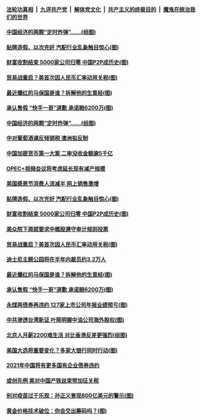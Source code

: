 

####  [法轮功真相](../../../../basic/blob/master/README.md?t=11300931) &nbsp;|&nbsp; [九评共产党](../../../../9ping.md/blob/master/README.md?t=11300931) &nbsp;|&nbsp; [解体党文化](../../../../jtdwh.md/blob/master/README.md?t=11300931)  &nbsp;|&nbsp; [共产主义的终极目的](../../../../gczydzjmd.md/blob/master/README.md?t=11300931) &nbsp;|&nbsp; [魔鬼在统治我们的世界](../../../../mgztzwmdsj.md/blob/master/README.md?t=11300931) 

#### [中国经济的两颗“定时炸弹”……(组图)](../pages/p5/954178.md?t=11300931) 

#### [贴牌造假、以次充好 汽配行业乱象触目惊心(图)](../pages/p5/954149.md?t=11300931) 

#### [财富收割结束 5000家公司归零 中国P2P成历史(图)](../pages/p5/954092.md?t=11300931) 

#### [贸易战重启？美首次因人民币汇率动用关税(图)](../pages/p5/954076.md?t=11300931) 

#### [最近爆红的马保国是谁？拆解他的生意经(图)](../pages/p5/954066.md?t=11300931) 

#### [承认售假 “快手一哥”道歉 承诺赔6200万(图)](../pages/p5/954063.md?t=11300931) 

#### [中国经济的两颗“定时炸弹”……(组图)](../pages/p5/954178.md?t=11300931) 

#### [中对葡萄酒课反倾销税 澳洲拟反制](../pages/p5/954156.md?t=11300931) 

#### [中国加密货币第一大案 二审没收金额逾5千亿](../pages/p5/954155.md?t=11300931) 

#### [OPEC+视频会议将考虑延长现有减产规模](../pages/p5/954152.md?t=11300931) 

#### [美国感恩节消费人流减半 网上销售激增](../pages/p5/954151.md?t=11300931) 

#### [贴牌造假、以次充好 汽配行业乱象触目惊心(图)](../pages/p5/954149.md?t=11300931) 

#### [财富收割结束 5000家公司归零 中国P2P成历史(图)](../pages/p5/954092.md?t=11300931) 

#### [美众院下周就要求中概股遵守审计规则投票](../pages/p5/954077.md?t=11300931) 

#### [贸易战重启？美首次因人民币汇率动用关税(图)](../pages/p5/954076.md?t=11300931) 

#### [迪士尼主题公园将在半年内裁员约3.2万人](../pages/p5/954068.md?t=11300931) 

#### [最近爆红的马保国是谁？拆解他的生意经(图)](../pages/p5/954066.md?t=11300931) 

#### [承认售假 “快手一哥”道歉 承诺赔6200万(图)](../pages/p5/954063.md?t=11300931) 

#### [永煤两债券再违约&nbsp;127家上市公司年报业绩预亏(图)](../pages/p5/954014.md?t=11300931) 

#### [中共渗透台湾新证 叶简明握中油公司海外股权(图)](../pages/p5/953980.md?t=11300931) 

#### [北京人月薪2200难生活 对比香港反差更强烈(组图)](../pages/p5/953979.md?t=11300931) 

#### [美国大选将重要变化？多家大银行同时行动(图)](../pages/p5/953971.md?t=11300931) 

#### [2021年中国将有更多国有企业债券违约](../pages/p5/953962.md?t=11300931) 

#### [或创先例 美对中国产铁丝束带加征关税](../pages/p5/953957.md?t=11300931) 

#### [别对疫苗过于乐观：孙正义套现800亿美元的警示(图)](../pages/p5/953924.md?t=11300931) 

#### [黄金价格技术破位：你会交出筹码吗？(图)](../pages/p5/953925.md?t=11300931) 

